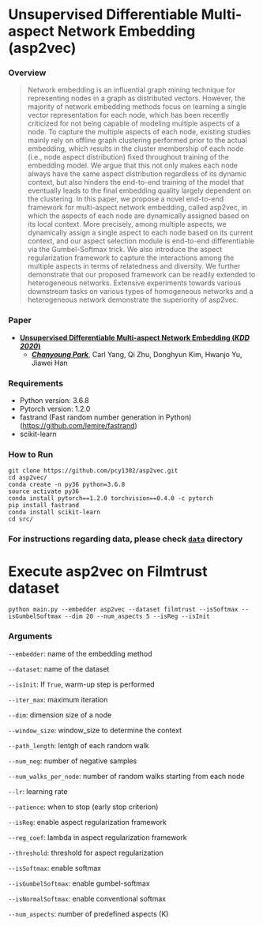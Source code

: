 # Unsupervised Differentiable Multi-aspect Network Embedding (asp2vec)

### Overview
> Network embedding is an influential graph mining technique for representing nodes in a graph as distributed vectors. However, the majority of network embedding methods focus on learning a single vector representation for each node, which has been recently criticized for not being capable of modeling multiple aspects of a node. To capture the multiple aspects of each node, existing studies mainly rely on offline graph clustering performed prior to the actual embedding, which results in the cluster membership of each node (i.e., node aspect distribution) fixed throughout training of the embedding model. We argue that this not only makes each node always have the same aspect distribution regardless of its dynamic context, but also hinders the end-to-end training of the model that eventually leads to the final embedding quality largely dependent on the clustering. In this paper, we propose a novel end-to-end framework for multi-aspect network embedding, called asp2vec, in which the aspects of each node are dynamically assigned based on its local context. More precisely, among multiple aspects, we dynamically assign a single aspect to each node based on its current context, and our aspect selection module is end-to-end differentiable via the Gumbel-Softmax trick. We also introduce the aspect regularization framework to capture the interactions among the multiple aspects in terms of relatedness and diversity. We further demonstrate that our proposed framework can be readily extended to heterogeneous networks. Extensive experiments towards various downstream tasks on various types of homogeneous networks and a heterogeneous network demonstrate the superiority of asp2vec.

### Paper
- [ **Unsupervised Differentiable Multi-aspect Network Embedding (*KDD 2020*)** ](https://arxiv.org/abs/2006.04239)
  - [_**Chanyoung Park**_](http://pcy1302.github.io), Carl Yang, Qi Zhu, Donghyun Kim, Hwanjo Yu, Jiawei Han

### Requirements
- Python version: 3.6.8
- Pytorch version: 1.2.0
- fastrand (Fast random number generation in Python) (https://github.com/lemire/fastrand)
- scikit-learn


### How to Run
````
git clone https://github.com/pcy1302/asp2vec.git
cd asp2vec/
conda create -n py36 python=3.6.8
source activate py36
conda install pytorch==1.2.0 torchvision==0.4.0 -c pytorch
pip install fastrand
conda install scikit-learn
cd src/
````
### For instructions regarding data, please check [````data````](https://github.com/pcy1302/asp2vec/tree/master/data) directory

# Execute asp2vec on Filmtrust dataset
````
python main.py --embedder asp2vec --dataset filmtrust --isSoftmax --isGumbelSoftmax --dim 20 --num_aspects 5 --isReg --isInit
````


### Arguments
````--embedder````: name of the embedding method

````--dataset````: name of the dataset

````--isInit````: If ````True````, warm-up step is performed

````--iter_max````: maximum iteration

````--dim````: dimension size of a node

````--window_size````: window_size to determine the context

````--path_length````: lentgh of each random walk

````--num_neg````: number of negative samples

````--num_walks_per_node````: number of random walks starting from each node

````--lr````: learning rate

````--patience````: when to stop (early stop criterion)

````--isReg````: enable aspect regularization framework

````--reg_coef````: lambda in aspect regularization framework

````--threshold````: threshold for aspect regularization

````--isSoftmax````: enable softmax

````--isGumbelSoftmax````: enable gumbel-softmax

````--isNormalSoftmax````: enable conventional softmax

````--num_aspects````: number of predefined aspects (K)
